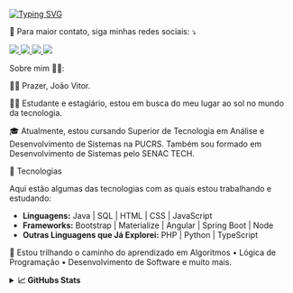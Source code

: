 <a href="https://git.io/typing-svg"><img src="https://readme-typing-svg.demolab.com?font=Fira+Code&size=28&pause=1000&color=FFC83D&width=435&lines=Oi%2C+tudo+bem%3F+%F0%9F%91%8B%F0%9F%98%8E" alt="Typing SVG" /></a><p align="left">
  💌 Para maior contato, siga minhas redes sociais: ⤵️
</p>

<p align="left">
  <a href="https://instagram.com/jvitorbarbosa_/">
  <img src="https://img.shields.io/badge/Instagram-E4405F?style=flat-square&labelColor=DF0174&logo=instagram&logoColor=white"/> </a> 
  
  <a href="https://www.linkedin.com/in/joao-vitor-fb/">
  <img src="https://img.shields.io/badge/LinkedIn-0077B5?style=flat-square&logo=linkedin&logoColor=white"/> </a>
  
  <a href="mailto:jvitorbf35@gmail.com">
  <img src="https://img.shields.io/badge/Gmail-D14836?style=flat-square&labelColor=FF0000&logo=gmail&logoColor=white"/> </a>
  
  <a href="https://www.facebook.com/jvitorflorianobarbosa/">
  <img src="https://img.shields.io/badge/Facebook-1877F2?style=flat-square&labelColor=3b5998&logo=facebook&logoColor=white" /> </a>
</p>

Sobre mim 👨‍💻: 

<p align = "left">
🧑🏻 Prazer, João Vitor.
</p> 
<p align="left">
  👨‍💻 Estudante e estagiário, estou em busca do meu lugar ao sol no mundo da tecnologia.
</p>
<p align = "left">
🎓 Atualmente, estou cursando Superior de Tecnologia em Análise e Desenvolvimento de Sistemas na PUCRS. Também sou formado em Desenvolvimento de Sistemas pelo SENAC TECH.
</p>
<p align = "left">
🚀 Tecnologias
  
Aqui estão algumas das tecnologias com as quais estou trabalhando e estudando:

- **Linguagens:** Java | SQL | HTML | CSS | JavaScript
- **Frameworks:** Bootstrap | Materialize | Angular | Spring Boot | Node
- **Outras Linguagens que Já Explorei:** PHP | Python | TypeScript

</p>
<p align = "left">
🌱 Estou trilhando o caminho do aprendizado em Algoritmos • Lógica de Programação • Desenvolvimento de Software e muito mais.
</p>

<details>	
  <summary><b>📈 GitHubs Stats</b></summary>
  <br />
<div align="center">
<a  href ="https://github.com/JvitorBF " > 
  <img height="150em" src ="https://github-readme-stats.vercel.app/api?username=JvitorBF&show_icons=true&theme=dark&include_all_commits=true&count_private=true"/>
  <img height="150em" src="https://github-readme-stats.vercel.app/api/top-langs/?username=JvitorBF&layout=compact&langs_count=7&theme=dark"/>
</div>
<details>	  
